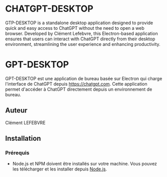 # CHATGPT-DESKTOP
GTP-DESKTOP is a standalone desktop application designed to provide quick and easy access to ChatGPT without the need to open a web browser. Developed by Clément Lefebvre, this Electron-based application ensures that users can interact with ChatGPT directly from their desktop environment, streamlining the user experience and enhancing productivity.

# GPT-DESKTOP

GPT-DESKTOP est une application de bureau basée sur Electron qui charge l'interface de ChatGPT depuis https://chatgpt.com. Cette application permet d'accéder à ChatGPT directement depuis un environnement de bureau.

## Auteur

Clément LEFEBVRE

## Installation

### Prérequis

- Node.js et NPM doivent être installés sur votre machine. Vous pouvez les télécharger et les installer depuis [Node.js](https://nodejs.org/).
